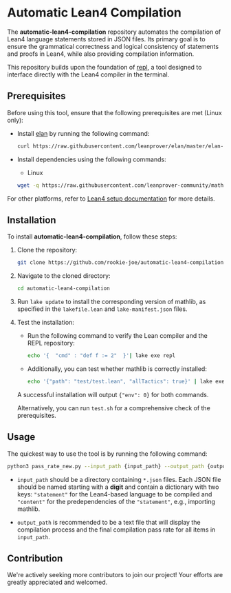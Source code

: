 # Automatic Lean4 Compilation

The **automatic-lean4-compilation** repository automates the compilation of Lean4 language statements stored in JSON files. Its primary goal is to ensure the grammatical correctness and logical consistency of statements and proofs in Lean4, while also providing compilation information.

This repository builds upon the foundation of [repl](https://github.com/leanprover-community/repl), a tool designed to interface directly with the Lean4 compiler in the terminal.

## Prerequisites

Before using this tool, ensure that the following prerequisites are met (Linux only):

- Install [elan](https://github.com/leanprover/elan) by running the following command:

  ```bash
  curl https://raw.githubusercontent.com/leanprover/elan/master/elan-init.sh -sSf | sh
  ```

- Install dependencies using the following commands:

  - Linux

  ```bash
  wget -q https://raw.githubusercontent.com/leanprover-community/mathlib4/master/scripts/install_debian.sh && bash install_debian.sh ; rm -f install_debian.sh && source ~/.profile
  ```

For other platforms, refer to [Lean4 setup documentation](https://lean-lang.org/lean4/doc/setup.html) for more details.

## Installation

To install **automatic-lean4-compilation**, follow these steps:

1. Clone the repository:

   ```bash
   git clone https://github.com/rookie-joe/automatic-lean4-compilation.git
   ```

2. Navigate to the cloned directory:

   ```bash
   cd automatic-lean4-compilation
   ```

3. Run `lake update` to install the corresponding version of mathlib, as specified in the `lakefile.lean` and `lake-manifest.json` files.

4. Test the installation:

   - Run the following command to verify the Lean compiler and the REPL repository:

     ```bash
     echo '{  "cmd" : "def f := 2"  }'| lake exe repl
     ```

   - Additionally, you can test whether mathlib is correctly installed:

     ```bash
     echo '{"path": "test/test.lean", "allTactics": true}' | lake exe repl
     ```

   A successful installation will output `{"env": 0}` for both commands.

   Alternatively, you can run `test.sh` for a comprehensive check of the prerequisites.

## Usage

The quickest way to use the tool is by running the following command:

```bash
python3 pass_rate_new.py --input_path {input_path} --output_path {output_path}
```

- `input_path` should be a directory containing `*.json` files. Each JSON file should be named starting with a **digit** and contain a dictionary with two keys: `"statement"` for the Lean4-based language to be compiled and `"content"` for the predependencies of the `"statement"`, e.g., importing mathlib.

- `output_path` is recommended to be a text file that will display the compilation process and the final compilation pass rate for all items in `input_path`.
  
## Contribution

We're actively seeking more contributors to join our project! Your efforts are greatly appreciated and welcomed.


